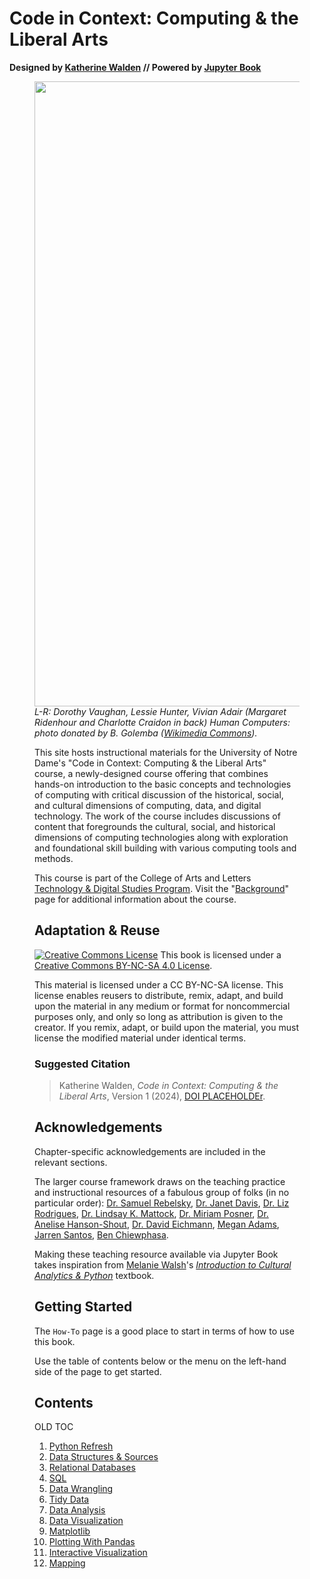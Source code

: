 # Code in Context: Computing & the Liberal Arts

**Designed by [Katherine Walden](https://github.com/kwaldenphd) // Powered by [Jupyter Book](https://jupyterbook.org/)**

<p align="center"><figure><img src="https://upload.wikimedia.org/wikipedia/commons/9/93/L_Dorothy_Vaughan_M_Lessie_Hunter_R_Vivian_Adair.jpg" width=1000><figcaption><em>L-R: Dorothy Vaughan, Lessie Hunter, Vivian Adair (Margaret Ridenhour and Charlotte Craidon in back) Human Computers: photo donated by B. Golemba (<a href="https://commons.wikimedia.org/wiki/File:L_Dorothy_Vaughan_M_Lessie_Hunter_R_Vivian_Adair.jpg">Wikimedia Commons</a>).</em></figcaption></fig></p>

This site hosts instructional materials for the University of Notre Dame's "Code in Context: Computing & the Liberal Arts" course, a newly-designed course offering that combines hands-on introduction to the basic concepts and technologies of computing with critical discussion of the historical, social, and cultural dimensions of computing, data, and digital technology. The work of the course includes discussions of content that foregrounds the cultural, social, and historical dimensions of computing technologies along with exploration and foundational skill building with various computing tools and methods.

This course is part of the College of Arts and Letters [Technology & Digital Studies Program](https://altech.nd.edu/). Visit the "[Background](background.md)" page for additional information about the course.

## Adaptation & Reuse

<p><a href="http://creativecommons.org/licenses/by-nc-sa/4.0/"><img class="license" alt="Creative Commons License" src="https://i.creativecommons.org/l/by-nc-sa/4.0/80x15.png" /></a> This book is licensed under a <a href="https://creativecommons.org/licenses/by-nc-sa/4.0/">Creative Commons BY-NC-SA 4.0 License</a>.</p>

This material is licensed under a CC BY-NC-SA license. This license enables reusers to distribute, remix, adapt, and build upon the material in any medium or format for noncommercial purposes only, and only so long as attribution is given to the creator. If you remix, adapt, or build upon the material, you must license the modified material under identical terms.

### Suggested Citation

<blockquote>Katherine Walden, <em>Code in Context: Computing & the Liberal Arts</em>, Version 1 (2024), <a href="">DOI PLACEHOLDEr</a>.</blockquote>

## Acknowledgements

Chapter-specific acknowledgements are included in the relevant sections.

The larger course framework draws on the teaching practice and instructional resources of a fabulous group of folks (in no particular order): [Dr. Samuel Rebelsky](https://www.grinnell.edu/user/rebelsky), [Dr. Janet Davis](https://www.whitman.edu/academics/majors-and-minors/computer-science/faculty-and-staff/janet-davis), [Dr. Liz Rodrigues](https://www.grinnell.edu/user/rodrigue8), [Dr. Lindsay K. Mattock](https://www.lindsaymattock.net/), [Dr. Miriam Posner](https://miriamposner.com/), [Dr. Anelise Hanson-Shout](https://www.bates.edu/faculty-expertise/profile/anelise-h-shrout/), [Dr. David Eichmann](https://slis.uiowa.edu/people/david-eichmann), [Megan Adams](https://ischool.wisc.edu/staff/adams-megan/), [Jarren Santos](https://www.linkedin.com/in/jarrenls/), [Ben Chiewphasa](https://benchiewphasa.com/).

Making these teaching resource available via Jupyter Book takes inspiration from [Melanie Walsh](https://melaniewalsh.org/)'s [*Introduction to Cultural Analytics & Python*](https://melaniewalsh.github.io/Intro-Cultural-Analytics/welcome.html) textbook.

## Getting Started 

The `How-To` page is a good place to start in terms of how to use this book.

Use the table of contents below or the menu on the left-hand side of the page to get started.

## Contents 

OLD TOC
1. [Python Refresh](01-Python-Refresh/00-overview.md)
2. [Data Structures & Sources](02-Structured-Data/00-overview.md)
3. [Relational Databases](03-rdbms/00-overview.md)
4. [SQL](04-SQL/00-overview.md)
5. [Data Wrangling](05-data-wrangling/00-overview.md)
6. [Tidy Data](06-tidy-data/00-overview.md)
7. [Data Analysis](07-data-analysis/00-overview.md)
8. [Data Visualization](08-data-viz/00-overview.md)
9. [Matplotlib](09-matplotlib/00-overview.md)
10. [Plotting With Pandas](10-pandas-plotting/00-overview.md)
11. [Interactive Visualization](11-interactive-viz/00-overview.md)
12. [Mapping](12-mapping/00-overview.md)
